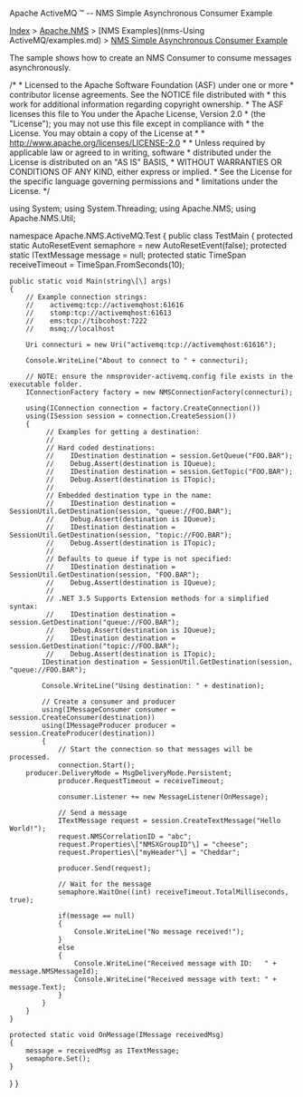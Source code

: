 Apache ActiveMQ ™ -- NMS Simple Asynchronous Consumer Example 

[Index](index.html) > [Apache.NMS](Index/apacheIndex/Overview/nms.md) > [NMS Examples](nms-Using ActiveMQ/examples.md) > [NMS Simple Asynchronous Consumer Example](nms-simple-asynchronous-consumer-Index/example.md)

The sample shows how to create an NMS Consumer to consume messages asynchronously.

/\*
 \* Licensed to the Apache Software Foundation (ASF) under one or more
 \* contributor license agreements.  See the NOTICE file distributed with
 \* this work for additional information regarding copyright ownership.
 \* The ASF licenses this file to You under the Apache License, Version 2.0
 \* (the "License"); you may not use this file except in compliance with
 \* the License.  You may obtain a copy of the License at
 \*
 \*     http://www.apache.org/licenses/LICENSE-2.0
 \*
 \* Unless required by applicable law or agreed to in writing, software
 \* distributed under the License is distributed on an "AS IS" BASIS,
 \* WITHOUT WARRANTIES OR CONDITIONS OF ANY KIND, either express or implied.
 \* See the License for the specific language governing permissions and
 \* limitations under the License.
 */

using System;
using System.Threading;
using Apache.NMS;
using Apache.NMS.Util;

namespace Apache.NMS.ActiveMQ.Test
{
public class TestMain
{
    protected static AutoResetEvent semaphore = new AutoResetEvent(false);
    protected static ITextMessage message = null;
    protected static TimeSpan receiveTimeout = TimeSpan.FromSeconds(10);

    public static void Main(string\[\] args)
    {
        // Example connection strings:
        //    activemq:tcp://activemqhost:61616
        //    stomp:tcp://activemqhost:61613
        //    ems:tcp://tibcohost:7222
        //    msmq://localhost

        Uri connecturi = new Uri("activemq:tcp://activemqhost:61616");

        Console.WriteLine("About to connect to " + connecturi);

        // NOTE: ensure the nmsprovider-activemq.config file exists in the executable folder.
        IConnectionFactory factory = new NMSConnectionFactory(connecturi);

        using(IConnection connection = factory.CreateConnection())
        using(ISession session = connection.CreateSession())
        {
             // Examples for getting a destination:
             //
             // Hard coded destinations:
             //    IDestination destination = session.GetQueue("FOO.BAR");
             //    Debug.Assert(destination is IQueue);
             //    IDestination destination = session.GetTopic("FOO.BAR");
             //    Debug.Assert(destination is ITopic);
             //
             // Embedded destination type in the name:
             //    IDestination destination = SessionUtil.GetDestination(session, "queue://FOO.BAR");
             //    Debug.Assert(destination is IQueue);
             //    IDestination destination = SessionUtil.GetDestination(session, "topic://FOO.BAR");
             //    Debug.Assert(destination is ITopic);
             //
             // Defaults to queue if type is not specified:
             //    IDestination destination = SessionUtil.GetDestination(session, "FOO.BAR");
             //    Debug.Assert(destination is IQueue);
             //
             // .NET 3.5 Supports Extension methods for a simplified syntax:
             //    IDestination destination = session.GetDestination("queue://FOO.BAR");
             //    Debug.Assert(destination is IQueue);
             //    IDestination destination = session.GetDestination("topic://FOO.BAR");
             //    Debug.Assert(destination is ITopic);
            IDestination destination = SessionUtil.GetDestination(session, "queue://FOO.BAR");

            Console.WriteLine("Using destination: " + destination);

            // Create a consumer and producer
            using(IMessageConsumer consumer = session.CreateConsumer(destination))
            using(IMessageProducer producer = session.CreateProducer(destination))
            {
                // Start the connection so that messages will be processed.
                connection.Start();
		producer.DeliveryMode = MsgDeliveryMode.Persistent;
                producer.RequestTimeout = receiveTimeout;

                consumer.Listener += new MessageListener(OnMessage);

                // Send a message
                ITextMessage request = session.CreateTextMessage("Hello World!");
                request.NMSCorrelationID = "abc";
                request.Properties\["NMSXGroupID"\] = "cheese";
                request.Properties\["myHeader"\] = "Cheddar";

                producer.Send(request);

                // Wait for the message
                semaphore.WaitOne((int) receiveTimeout.TotalMilliseconds, true);

                if(message == null)
                {
                    Console.WriteLine("No message received!");
                }
                else
                {
                    Console.WriteLine("Received message with ID:   " + message.NMSMessageId);
                    Console.WriteLine("Received message with text: " + message.Text);
                }
            }
        }
    }

    protected static void OnMessage(IMessage receivedMsg)
    {
        message = receivedMsg as ITextMessage;
        semaphore.Set();
    }
}
}


